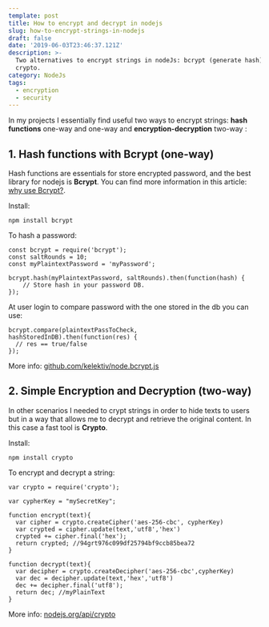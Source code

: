 ```yaml
---
template: post
title: How to encrypt and decrypt in nodejs
slug: how-to-encrypt-strings-in-nodejs
draft: false
date: '2019-06-03T23:46:37.121Z'
description: >-
  Two alternatives to encrypt strings in nodeJs: bcrypt (generate hash) and
  crypto.
category: NodeJs
tags:
  - encryption
  - security
---
```

In my projects I essentially find useful two ways to encrypt strings: **hash functions** one-way and one-way and **encryption-decryption** two-way :

## 1. Hash functions with Bcrypt (one-way)

Hash functions are essentials for store encrypted password, and the best library for nodejs is **Bcrypt**. You can find more information in this article: [why use Bcrypt?](https://codahale.com/how-to-safely-store-a-password/).

Install:

```
npm install bcrypt
```

To hash a password:

```
const bcrypt = require('bcrypt');
const saltRounds = 10;
const myPlaintextPassword = 'myPassword';

bcrypt.hash(myPlaintextPassword, saltRounds).then(function(hash) {
	// Store hash in your password DB.
});
```

At user login to compare password with the one stored in the db you can use:

```
bcrypt.compare(plaintextPassToCheck, hashStoredInDB).then(function(res) {
  // res == true/false
});
```

More info: [github.com/kelektiv/node.bcrypt.js](https://github.com/kelektiv/node.bcrypt.js)

## 2. Simple Encryption and Decryption (two-way)

In other scenarios I needed to crypt strings in order to hide texts  to users but in a way that allows me to decrypt and retrieve the original content. In this case a fast tool is **Crypto**.

Install:

```
npm install crypto
```

To encrypt and decrypt a string:

```
var crypto = require('crypto');

var cypherKey = "mySecretKey";

function encrypt(text){
  var cipher = crypto.createCipher('aes-256-cbc', cypherKey)
  var crypted = cipher.update(text,'utf8','hex')
  crypted += cipher.final('hex');
  return crypted; //94grt976c099df25794bf9ccb85bea72
}

function decrypt(text){
  var decipher = crypto.createDecipher('aes-256-cbc',cypherKey)
  var dec = decipher.update(text,'hex','utf8')
  dec += decipher.final('utf8');
  return dec; //myPlainText
}
```

More info: [nodejs.org/api/crypto](https://nodejs.org/api/crypto.html)